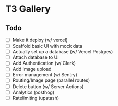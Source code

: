 # T3 Gallery

## Todo

- [ ] Make it deploy (w/ vercel)
- [ ] Scaffold basic UI with mock data
- [ ] Actually set up a database (w/ Vercel Postgres)
- [ ] Attach database to UI
- [ ] Add Authentication (w/ Clerk)
- [ ] Add image upload
- [ ] Error management (w/ Sentry)
- [ ] Routing/Image page (parallel routes)
- [ ] Delete button (w/ Server Actions)
- [ ] Analytics (posthog)
- [ ] Ratelimiting (upstash)
